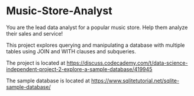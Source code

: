 # Music-Store-Analyst
You are the lead data analyst for a popular music store. Help them analyze their sales and service!

This project explores querying and manipulating a database with multiple tables
using JOIN and WITH clauses and subqueries.

The project is located at
https://discuss.codecademy.com/t/data-science-independent-project-2-explore-a-sample-database/419945

The sample database is located at
https://www.sqlitetutorial.net/sqlite-sample-database/
